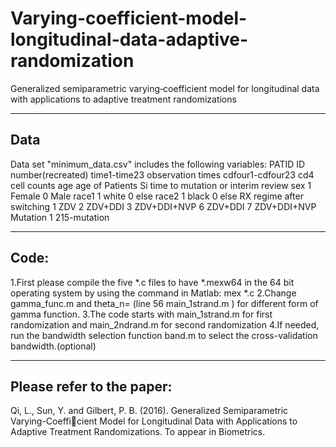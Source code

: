 # Varying-coefficient-model-longitudinal-data-adaptive-randomization
Generalized semiparametric varying‐coefficient model for longitudinal data with applications to adaptive treatment randomizations


-----------------------------------------------
Data
-----------------------------------------------
Data set "minimum_data.csv" includes the following variables:
PATID  ID number(recreated)
time1-time23 observation times
cdfour1-cdfour23 cd4 cell counts
age age of Patients
Si time to mutation or interim review
sex 1 Female 0 Male
race1 1 white 0 else
race2 1 black 0 else
RX regime after switching 1 ZDV  2 ZDV+DDI  3 ZDV+DDI+NVP 6 ZDV+DDI 7 ZDV+DDI+NVP
Mutation 1 215-mutation


------------------------------------------------
Code:
------------------------------------------------
1.First please compile the five *.c files to have *.mexw64 in the 64 bit operating system by using the command in Matlab:
mex *.c
2.Change gamma_func.m and theta_n= (line 56 main_1strand.m ) for different form of gamma function.
3.The code starts with main_1strand.m for first randomization and main_2ndrand.m for second randomization
4.If needed, run the bandwidth selection function band.m to select the cross-validation bandwidth.(optional)


------------------------------------------------
Please refer to the paper:
------------------------------------------------
Qi, L., Sun, Y. and Gilbert, P. B. (2016). Generalized Semiparametric Varying-Coefficient Model for Longitudinal Data with Applications to Adaptive Treatment Randomizations. To appear in Biometrics.
